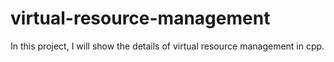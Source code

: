 # virtual-resource-management
In this project, I will show the details of virtual resource management in cpp.
